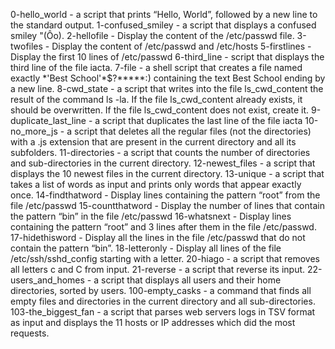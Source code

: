 0-hello_world - a script that prints “Hello, World”, followed by a new line to the standard output.
1-confused_smiley - a script that displays a confused smiley "(Ôo).
2-hellofile - Display the content of the /etc/passwd file.
3-twofiles - Display the content of /etc/passwd and /etc/hosts
5-firstlines - Display the first 10 lines of /etc/passwd
6-third_line -  script that displays the third line of the file iacta.
7-file - a shell script that creates a file named exactly \*\'Best School\'\*$\?\*\*\*\*\*:) containing the text Best School ending by a new line.
8-cwd_state - a script that writes into the file ls_cwd_content the result of the command ls -la. If the file ls_cwd_content already exists, it should be overwritten. If the file ls_cwd_content does not exist, create it.
9-duplicate_last_line - a script that duplicates the last line of the file iacta
10-no_more_js -  a script that deletes all the regular files (not the directories) with a .js extension that are present in the current directory and all its subfolders.
11-directories - a script that counts the number of directories and sub-directories in the current directory.
12-newest_files - a script that displays the 10 newest files in the current directory.
13-unique - a script that takes a list of words as input and prints only words that appear exactly once.
14-findthatword - Display lines containing the pattern “root” from the file /etc/passwd
15-countthatword - Display the number of lines that contain the pattern “bin” in the file /etc/passwd
16-whatsnext - Display lines containing the pattern “root” and 3 lines after them in the file /etc/passwd.
17-hidethisword - Display all the lines in the file /etc/passwd that do not contain the pattern “bin”.
18-letteronly - Display all lines of the file /etc/ssh/sshd_config starting with a letter.
20-hiago - a script that removes all letters c and C from input.
21-reverse - a script that reverse its input.
22-users_and_homes -  a script that displays all users and their home directories, sorted by users.
100-empty_casks - a command that finds all empty files and directories in the current directory and all sub-directories.
103-the_biggest_fan - a script that parses web servers logs in TSV format as input and displays the 11 hosts or IP addresses which did the most requests.
